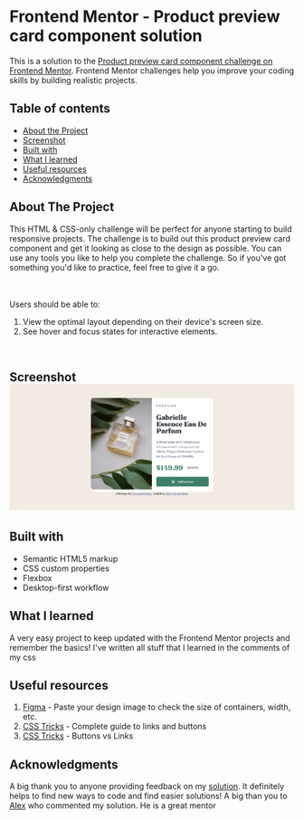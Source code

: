 # Frontend Mentor - Product preview card component solution

This is a solution to the [Product preview card component challenge on Frontend Mentor](https://www.frontendmentor.io/challenges/product-preview-card-component-GO7UmttRfa). Frontend Mentor challenges help you improve your coding skills by building realistic projects. 

## Table of contents

- [About the Project](#about-the-project)
- [Screenshot](#screenshot)
- [Built with](#built-with)
- [What I learned](#what-i-learned)
- [Useful resources](#useful-resources)
- [Acknowledgments](#acknowledgments)


## About The Project

<p>This HTML & CSS-only challenge will be perfect for anyone starting to build responsive projects.
The challenge is to build out this product preview card component and get it looking as close to the design as possible.
You can use any tools you like to help you complete the challenge. So if you've got something you'd like to practice, feel free to give it a go.

<br><br>Users should be able to: <br>
1. View the optimal layout depending on their device's screen size.
2. See hover and focus states for interactive elements.
<br>

## Screenshot![](./productPreview.jpg)

## Built with

- Semantic HTML5 markup
- CSS custom properties
- Flexbox
- Desktop-first workflow

## What I learned

A very easy project to keep updated with the Frontend Mentor projects and remember the basics! I've written all stuff that I learned in the comments of my css

## Useful resources

1. <a href="https://www.figma.com/">Figma</a> - Paste your design image to check the size of containers, width, etc.
2. <a href="https://css-tricks.com/a-complete-guide-to-links-and-buttons/">CSS Tricks</a> - Complete guide to links and buttons
3. <a href="https://css-tricks.com/buttons-vs-links/">CSS Tricks</a> - Buttons vs Links

## Acknowledgments

A big thank you to anyone providing feedback on my <a href="[https://www.frontendmentor.io/solutions/product-preview-card-component-2dVqjwidC2](https://www.frontendmentor.io/solutions/product-preview-using-html-css-flexbox-and-advanced-selectors-J4-eESxVUm)">solution</a>. It definitely helps to find new ways to code and find easier solutions! A big than you to <a href="https://www.frontendmentor.io/profile/AlexKMarshall">Alex</a> who commented my solution. He is a great mentor
